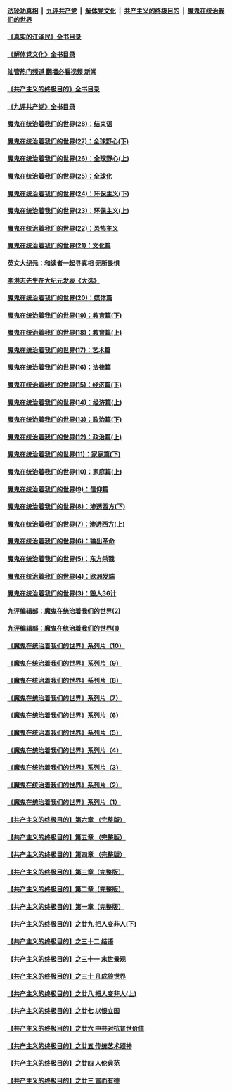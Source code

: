 ####  [法轮功真相](../../../../basic/blob/master/README.md?t=06232031) &nbsp;|&nbsp; [九评共产党](../../../../9ping.md/blob/master/README.md?t=06232031) &nbsp;|&nbsp; [解体党文化](../../../../jtdwh.md/blob/master/README.md?t=06232031)  &nbsp;|&nbsp; [共产主义的终极目的](../../../../gczydzjmd.md/blob/master/README.md?t=06232031) &nbsp;|&nbsp; [魔鬼在统治我们的世界](../../../../mgztzwmdsj.md/blob/master/README.md?t=06232031) 

#### [《真实的江泽民》全书目录](../pages/nsc422/n13721399.md?t=06232031) 

#### [《解体党文化》全书目录](../pages/nsc422/n13721157.md?t=06232031) 

#### [油管热门频道 翻墙必看视频 新闻](http://45.76.130.85:81/youtube.html?06232031)

#### [《共产主义的终极目的》全书目录](../pages/nsc422/n13721048.md?t=06232031) 

#### [《九评共产党》全书目录](../pages/nsc422/n13708085.md?t=06232031) 

#### [魔鬼在统治着我们的世界(28)：结束语](../pages/nsc422/n10936246.md?t=06232031) 

#### [魔鬼在统治着我们的世界(27)：全球野心(下)](../pages/nsc422/n10928319.md?t=06232031) 

#### [魔鬼在统治着我们的世界(26)：全球野心(上)](../pages/nsc422/n10900318.md?t=06232031) 

#### [魔鬼在统治着我们的世界(25)：全球化](../pages/nsc422/n10788205.md?t=06232031) 

#### [魔鬼在统治着我们的世界(24)：环保主义(下)](../pages/nsc422/n10695307.md?t=06232031) 

#### [魔鬼在统治着我们的世界(23)：环保主义(上)](../pages/nsc422/n10688613.md?t=06232031) 

#### [魔鬼在统治着我们的世界(22)：恐怖主义](../pages/nsc422/n10614727.md?t=06232031) 

#### [魔鬼在统治着我们的世界(21)：文化篇](../pages/nsc422/n10597706.md?t=06232031) 

#### [英文大纪元：和读者一起寻真相 无所畏惧](../pages/nsc422/n12542027.md?t=06232031) 

#### [李洪志先生在大纪元发表《大选》](../pages/nsc422/n12534746.md?t=06232031) 

#### [魔鬼在统治着我们的世界(20)：媒体篇](../pages/nsc422/n10586579.md?t=06232031) 

#### [魔鬼在统治着我们的世界(19)：教育篇(下)](../pages/nsc422/n10564808.md?t=06232031) 

#### [魔鬼在统治着我们的世界(18)：教育篇(上)](../pages/nsc422/n10526970.md?t=06232031) 

#### [魔鬼在统治着我们的世界(17)：艺术篇](../pages/nsc422/n10499093.md?t=06232031) 

#### [魔鬼在统治着我们的世界(16)：法律篇](../pages/nsc422/n10485969.md?t=06232031) 

#### [魔鬼在统治着我们的世界(15)：经济篇(下)](../pages/nsc422/n10469975.md?t=06232031) 

#### [魔鬼在统治着我们的世界(14)：经济篇(上)](../pages/nsc422/n10457370.md?t=06232031) 

#### [魔鬼在统治着我们的世界(13)：政治篇(下)](../pages/nsc422/n10448270.md?t=06232031) 

#### [魔鬼在统治着我们的世界(12)：政治篇(上)](../pages/nsc422/n10444576.md?t=06232031) 

#### [魔鬼在统治着我们的世界(11)：家庭篇(下)](../pages/nsc422/n10440961.md?t=06232031) 

#### [魔鬼在统治着我们的世界(10)：家庭篇(上)](../pages/nsc422/n10435448.md?t=06232031) 

#### [魔鬼在统治着我们的世界(9)：信仰篇](../pages/nsc422/n10432159.md?t=06232031) 

#### [魔鬼在统治着我们的世界(8)：渗透西方(下)](../pages/nsc422/n10429603.md?t=06232031) 

#### [魔鬼在统治着我们的世界(7)：渗透西方(上)](../pages/nsc422/n10426013.md?t=06232031) 

#### [魔鬼在统治着我们的世界(6)：输出革命](../pages/nsc422/n10421536.md?t=06232031) 

#### [魔鬼在统治着我们的世界(5)：东方杀戮](../pages/nsc422/n10417707.md?t=06232031) 

#### [魔鬼在统治着我们的世界(4)：欧洲发端](../pages/nsc422/n10414890.md?t=06232031) 

#### [魔鬼在统治着我们的世界(3)：毁人36计](../pages/nsc422/n10411583.md?t=06232031) 

#### [九评编辑部：魔鬼在统治着我们的世界(2)](../pages/nsc422/n10410036.md?t=06232031) 

#### [九评编辑部：魔鬼在统治着我们的世界(1)](../pages/nsc422/n10406825.md?t=06232031) 

#### [《魔鬼在统治着我们的世界》系列片（10）](../pages/nsc422/n12292670.md?t=06232031) 

#### [《魔鬼在统治着我们的世界》系列片（9）](../pages/nsc422/n12290859.md?t=06232031) 

#### [《魔鬼在统治着我们的世界》系列片（8）](../pages/nsc422/n12287445.md?t=06232031) 

#### [《魔鬼在统治着我们的世界》系列片（7）](../pages/nsc422/n12283425.md?t=06232031) 

#### [《魔鬼在统治着我们的世界》系列片（6）](../pages/nsc422/n12282314.md?t=06232031) 

#### [《魔鬼在统治着我们的世界》系列片（5）](../pages/nsc422/n12281419.md?t=06232031) 

#### [《魔鬼在统治着我们的世界》系列片（4）](../pages/nsc422/n12274024.md?t=06232031) 

#### [《魔鬼在统治着我们的世界》系列片（3）](../pages/nsc422/n12271322.md?t=06232031) 

#### [《魔鬼在统治着我们的世界》系列片（2）](../pages/nsc422/n12269049.md?t=06232031) 

#### [《魔鬼在统治着我们的世界》系列片（1）](../pages/nsc422/n12267575.md?t=06232031) 

#### [【共产主义的终极目的】第六章 （完整版）](../pages/nsc422/n11428913.md?t=06232031) 

#### [【共产主义的终极目的】第五章 （完整版）](../pages/nsc422/n11428912.md?t=06232031) 

#### [【共产主义的终极目的】第四章 （完整版）](../pages/nsc422/n11428907.md?t=06232031) 

#### [【共产主义的终极目的】第三章（完整版）](../pages/nsc422/n11428848.md?t=06232031) 

#### [【共产主义的终极目的】第二章（完整版）](../pages/nsc422/n11428831.md?t=06232031) 

#### [【共产主义的终极目的】第一章（完整版）](../pages/nsc422/n11417651.md?t=06232031) 

#### [【共产主义的终极目的】之廿九 把人变非人(下)](../pages/nsc422/n11344140.md?t=06232031) 

#### [【共产主义的终极目的】之三十二 结语](../pages/nsc422/n11360535.md?t=06232031) 

#### [【共产主义的终极目的】之三十一 末世景观](../pages/nsc422/n11351129.md?t=06232031) 

#### [【共产主义的终极目的】之三十 几成狼世界](../pages/nsc422/n11348280.md?t=06232031) 

#### [【共产主义的终极目的】之廿八 把人变非人(上)](../pages/nsc422/n11340492.md?t=06232031) 

#### [【共产主义的终极目的】之廿七 以恨立国](../pages/nsc422/n11336944.md?t=06232031) 

#### [【共产主义的终极目的】之廿六 中共对抗普世价值](../pages/nsc422/n11324785.md?t=06232031) 

#### [【共产主义的终极目的】之廿五 传统艺术颂神](../pages/nsc422/n11296396.md?t=06232031) 

#### [【共产主义的终极目的】之廿四 人伦典范](../pages/nsc422/n11296397.md?t=06232031) 

#### [【共产主义的终极目的】之廿三 富而有德](../pages/nsc422/n11283598.md?t=06232031) 

<img src='http://gfw-breaker.win/goodnews/indexes/nsc422.md' width='0px' height='0px'/>

